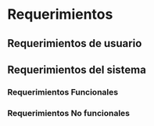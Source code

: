 # Requerimientos

## Requerimientos de usuario
  
  
## Requerimientos del sistema
  

### Requerimientos Funcionales
  
###  Requerimientos No funcionales  